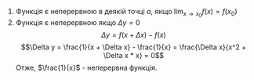 1. Функція є неперервною в деякій точці $a$, якщо $\lim_{x \to x_0}f(x) = f(x_0)$
2. Функція є неперервною якщо $\Delta y = 0$
$$\Delta y = f(x + \Delta x) - f(x)$$
$$\Delta y = \frac{1}{x + \Delta x} - \frac{1}{x} = \frac{\Delta x}{x^2 + \Delta x * x} = 0$$ Отже, $\frac{1}{x}$ - неперервна функція.

